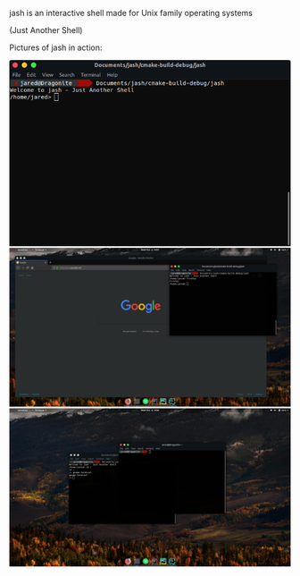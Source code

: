 jash is an interactive shell made for Unix family operating systems

(Just Another Shell)

Pictures of jash in action:

![Alt text](/screenshots/jash1.png?raw=true "Startup")
![Alt text](/screenshots/jash_firefox.png?raw=true "Firefox launch")
![Alt text](/screenshots/jash_gnome-terminal.png?raw=true "Terminal launch")
